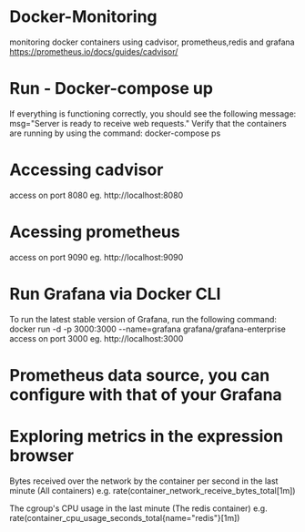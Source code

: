 # Docker-Monitoring
monitoring docker containers using cadvisor, prometheus,redis and grafana
https://prometheus.io/docs/guides/cadvisor/

# Run - Docker-compose up
If everything is functioning correctly, you should see the following message:
msg="Server is ready to receive web requests."
Verify that the containers are running by using the command:
docker-compose ps

# Accessing cadvisor
access on port 8080
eg. http://localhost:8080

# Acessing prometheus
access on port 9090
eg. http://localhost:9090

# Run Grafana via Docker CLI
To run the latest stable version of Grafana, run the following command:
docker run -d -p 3000:3000 --name=grafana grafana/grafana-enterprise
access on port 3000
eg. http://localhost:3000

# Prometheus data source, you can configure with that of your Grafana

# Exploring metrics in the expression browser

Bytes received over the network by the container per second in the last minute	(All containers)
e.g. rate(container_network_receive_bytes_total[1m])

The cgroup's CPU usage in the last minute	(The redis container)
e.g. rate(container_cpu_usage_seconds_total{name="redis"}[1m])
